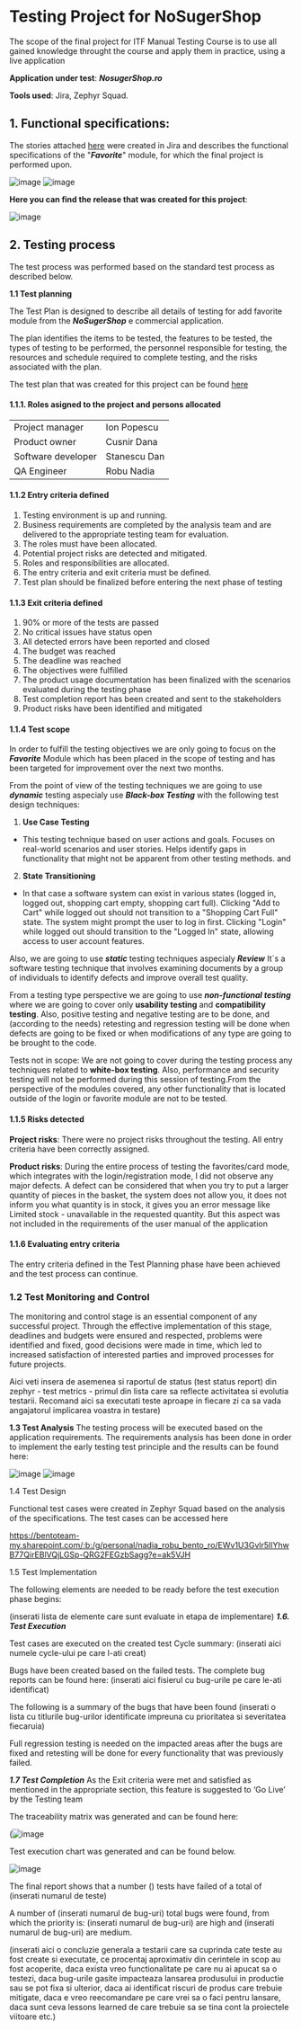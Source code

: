 # Testing Project for **NoSugerShop**

The scope of the final project for ITF Manual Testing Course is to use all gained knowledge throught the course and apply them in practice, using a live application

**Application under test**: ***NosugerShop.ro***

**Tools used**: Jira, Zephyr Squad.
## 1. Functional specifications:

The stories attached [here](https://github.com/Nadia22ST3/Testare_Manuala/blob/main/jira_story.docx) were created in Jira and describes the functional specifications of the "**_Favorite_**" module, for which the final project is performed upon.

![image](https://github.com/Nadia22ST3/Testare_Manuala/assets/172371046/c7347f6c-bd50-4571-95c4-5318e2892f4d)
![image](https://github.com/Nadia22ST3/Testare_Manuala/assets/172371046/7dab7167-57c9-41e8-954c-81f429f8b3b6)

**Here you can find the release that was created for this project**:

![image](https://github.com/Nadia22ST3/Testare_Manuala/assets/172371046/8dd1574f-b290-46bc-b0aa-b7e77c99eacc)

## 2. Testing process
The test process was performed based on the standard test process as described below.

**1.1 Test planning**

The Test Plan is designed to describe all details of testing for add favorite module from the ***NoSugerShop*** e commercial application.

The plan identifies the items to be tested, the features to be tested, the types of testing to be performed, the personnel responsible for testing, the resources and schedule required to complete testing, and the risks associated with the plan. 

The test plan that was created for this project can be found [here](https://github.com/Nadia22ST3/Testare_Manuala/blob/main/Plan%20de%20Testare%20.docx) 

#### 1.1.1. Roles asigned to the project and persons allocated
<table>
<tr><td>Project manager </td><td>Ion Popescu</td> </tr>
<tr><td>Product owner</td><td>Cusnir Dana</td></tr>
<tr><td>Software developer</td><td>Stanescu Dan</td></tr>
<tr><td>QA Engineer</td><td>Robu Nadia</td></tr>
</table>

#### 1.1.2 Entry criteria defined

1. Testing environment is up and running.
2. Business requirements are completed by the analysis team and are delivered to the appropriate testing team for evaluation.
3. The roles must have been allocated.
4. Potential project risks are detected and mitigated.
5. Roles and responsibilities are allocated.
6. The entry criteria and exit criteria must be defined.
7. Test plan should be finalized before entering the next phase of testing
   
#### 1.1.3 Exit criteria defined

1. 90%  or more of the tests are passed
2. No critical issues have status open
3. All detected errors have been reported and closed
4. The budget was reached
5. The deadline was reached
6. The objectives were fulfilled
7. The product usage documentation has been finalized with the scenarios evaluated during the testing phase
8. Test completion report has been created and sent to the stakeholders
9. Product risks have been identified and mitigated

#### 1.1.4 Test scope

In order to fulfill the testing objectives we are only going to focus on the ***Favorite*** Module which has been placed in the scope of testing and has been targeted for improvement over the next two months.

From the point of view of the testing techniques we are going to use ***dynamic*** testing aspecialy use ***Black-box Testing*** with the following test design techniques:

1. **Use Case Testing**
- This testing technique based on user actions and goals. Focuses on real-world scenarios and user stories. Helps identify gaps in functionality that might not be apparent from other testing methods.
    and
2. **State Transitioning**
   
- In that case a software system can exist in various states (logged in, logged out, shopping cart empty, shopping cart full). Clicking "Add to Cart" while logged out should not transition to a "Shopping Cart Full" state. The system might prompt the user to log in first. Clicking "Login" while logged out should transition to the "Logged In" state, allowing access to user account features.

Also, we are going to use ***static*** testing techniques aspecialy ***Review***
It`s a software testing technique that involves examining documents by a group of individuals to identify defects and improve overall test quality.

From a testing type perspective we are going to use ***non-functional testing*** where we are going to cover only **usability testing** and **compatibility testing**. Also, positive testing and negative testing are to be done, and (according to the needs) retesting and regression testing will be done when defects are going to be fixed or when modifications of any type are going to be brought to the code.

Tests not in scope: We are not going to cover during the testing process any techniques related to **white-box testing**. Also, performance and security testing will not be performed during this session of testing.From the perspective of the modules covered, any other functionality that is located outside of the login or favorite module are not to be tested.

#### 1.1.5 Risks detected

**Project risks**: There were no project risks throughout the testing. All entry criteria have been correctly assigned.

**Product risks**: During the entire process of testing the favorites/card mode, which integrates with the login/registration mode, I did not observe any major defects. A defect can be considered that when you try to put a larger quantity of pieces in the basket, the system does not allow you, it does not inform you what quantity is in stock, it gives you an error message like Limited stock - unavailable in the requested quantity. But this aspect was not included in the requirements of the user manual of the application

#### 1.1.6 Evaluating entry criteria
The entry criteria defined in the Test Planning phase have been achieved and the test process can continue.


### 1.2 Test Monitoring and Control
The monitoring and control stage is an essential component of any successful project. Through the effective implementation of this stage, deadlines and budgets were ensured and respected, problems were identified and fixed, good decisions were made in time, which led to increased satisfaction of interested parties and improved processes for future projects.

Aici veti insera de asemenea si raportul de status (test status report) din zephyr - test metrics - primul din lista care sa reflecte activitatea si evolutia testarii. Recomand aici sa executati teste aproape in fiecare zi ca sa vada angajatorul implicarea voastra in testare)

 
**1.3 Test Analysis**
The testing process will be executed based on the application requirements.
The requirements analysis has been done in order to implement the early testing test principle and the results can be found here:

![image](https://github.com/Nadia22ST3/Testare_Manuala/assets/172371046/3b641302-4c64-4232-a6fd-2499d692e5e7)
![image](https://github.com/Nadia22ST3/Testare_Manuala/assets/172371046/36ab2b9f-2d1b-48b0-8651-9cbddf8eb8ed)

1.4 Test Design

Functional test cases were created in Zephyr Squad based on the analysis of the specifications. The test cases can be accessed here  

https://bentoteam-my.sharepoint.com/:b:/g/personal/nadia_robu_bento_ro/EWv1U3Gvlr5IlYhwB77QirEBlVQjLGSp-QRG2FEGzbSagg?e=ak5VJH

1.5 Test Implementation

The following elements are needed to be ready before the test execution phase begins:

(inserati lista de elemente care sunt evaluate in etapa de implementare)
***1.6. Test Execution***

Test cases are executed on the created test Cycle summary: (inserati aici numele cycle-ului pe care l-ati creat)

Bugs have been created based on the failed tests. The complete bug reports can be found here: (inserati aici fisierul cu bug-urile pe care le-ati identificat)

The following is a summary of the bugs that have been found (inserati o lista cu titlurile bug-urilor identificate impreuna cu prioritatea si severitatea fiecaruia)

Full regression testing is needed on the impacted areas after the bugs are fixed and retesting will be done for every functionality that was previously failed.

***1.7 Test Completion***
As the Exit criteria were met and satisfied as mentioned in the appropriate section, this feature is suggested to ‘Go Live’ by the Testing team

The traceability matrix was generated and can be found here: 

(![image](https://github.com/Nadia22ST3/Testare_Manuala/assets/172371046/d6dcf7c3-7c92-4c4f-b3d7-016bce77e41c)

Test execution chart was generated and can be found below.

![image](https://github.com/Nadia22ST3/Testare_Manuala/assets/172371046/10249d30-7071-4dfb-897e-f022be1663ed)


The final report shows that a number () tests have failed of a total of (inserati numarul de teste)

A number of (inserati numarul de bug-uri) total bugs were found, from which the priority is: (inserati numarul de bug-uri) are high and (inserati numarul de bug-uri) are medium.

(inserati aici o concluzie generala a testarii care sa cuprinda cate teste au fost create si executate, ce procentaj aproximativ din cerintele in scop au fost acoperite, daca exista vreo functionalitate pe care nu ai apucat sa o testezi, daca bug-urile gasite impacteaza lansarea produsului in productie sau se pot fixa si ulterior, daca ai identificat riscuri de produs care trebuie mitigate, daca e vreo reecomandare pe care vrei sa o faci pentru lansare, daca sunt ceva lessons learned de care trebuie sa se tina cont la proiectele viitoare etc.)
